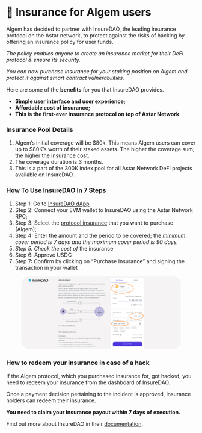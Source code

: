 # 🐚 Insurance for Algem users

Algem has decided to partner with InsureDAO, the leading insurance protocol on the Astar network, to protect against the risks of hacking by offering an insurance policy for user funds.

_The policy enables anyone to create an insurance market for their DeFi protocol & ensure its security._

_You can now purchase insurance for your staking position on Algem and protect it against smart contract vulnerabilities._

Here are some of the **benefits** for you that InsureDAO provides.

* **Simple user interface and user experience;**
* **Affordable cost of insurance;**
* **This is the first-ever insurance protocol on top of Astar Network**

### **Insurance Pool Details**

1. Algem’s initial coverage will be $80k. This means Algem users can cover up to $80K’s worth of their staked assets. The higher the coverage sum, the higher the insurance cost.
2. The coverage duration is 3 months.
3. This is a part of the 300K index pool for all Astar Network DeFi projects available on InsureDAO.

### How To Use InsureDAO In 7 Steps

1. Step 1: Go to [InsureDAO dApp](https://staging.insuredao.fi/astar)
2. Step 2: Connect your EVM wallet to InsureDAO using the Astar Network RPC;
3. Step 3: Select the [protocol insurance](https://staging.insuredao.fi/astar/covers/0x37D65A2f66d022b3F1739dEDcA1DfA076526D53E) that you want to purchase (Algem);
4. Step 4: Enter the amount and the period to be covered; the _minimum cover period is 7 days and the maximum cover period is 90 days._
5. _Step 5. Check the cost of_ the insurance
6. Step 6: Approve USDC
7. Step 7: Confirm by clicking on “Purchase Insurance” and signing the transaction in your wallet

<figure><img src="../../Thai2/.gitbook/assets/InsureDAO.png" alt=""><figcaption></figcaption></figure>

### How to redeem your insurance in case of a hack

If the Algem protocol, which you purchased insurance for, got hacked, you need to redeem your insurance from the dashboard of InsureDAO.

Once a payment decision pertaining to the incident is approved, insurance holders can redeem their insurance.

**You need to claim your insurance payout within 7 days of execution.**

Find out more about InsureDAO in their [documentation](https://insuredao.gitbook.io/insuredao/).

